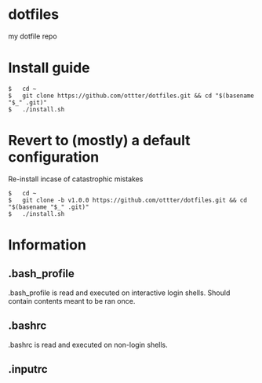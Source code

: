 # dotfiles
my dotfile repo

# Install guide
```
$   cd ~
$   git clone https://github.com/ottter/dotfiles.git && cd "$(basename "$_" .git)"
$   ./install.sh
```

# Revert to (mostly) a default configuration
Re-install incase of catastrophic mistakes
```
$   cd ~
$   git clone -b v1.0.0 https://github.com/ottter/dotfiles.git && cd "$(basename "$_" .git)"
$   ./install.sh
```

# Information

## .bash_profile
.bash_profile is read and executed on interactive login shells. Should contain contents meant to be ran once.
## .bashrc
.bashrc is read and executed on non-login shells.
## .inputrc